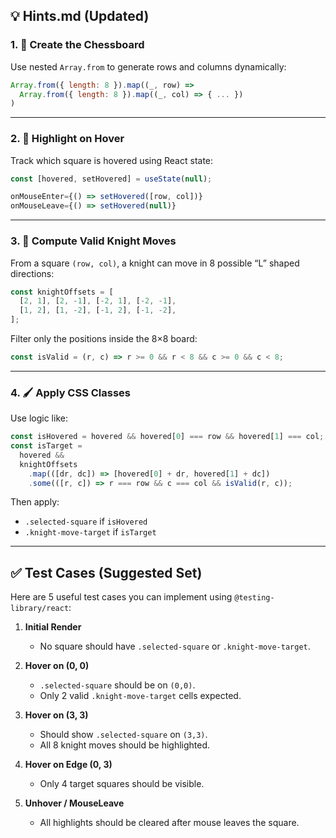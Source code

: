 ## 💡 Hints.md (Updated)

### 1. 🧱 Create the Chessboard

Use nested `Array.from` to generate rows and columns dynamically:

```js
Array.from({ length: 8 }).map((_, row) =>
  Array.from({ length: 8 }).map((_, col) => { ... })
)
```

---

### 2. 🎯 Highlight on Hover

Track which square is hovered using React state:

```js
const [hovered, setHovered] = useState(null);

onMouseEnter={() => setHovered([row, col])}
onMouseLeave={() => setHovered(null)}
```

---

### 3. 🧠 Compute Valid Knight Moves

From a square `(row, col)`, a knight can move in 8 possible “L” shaped directions:

```js
const knightOffsets = [
  [2, 1], [2, -1], [-2, 1], [-2, -1],
  [1, 2], [1, -2], [-1, 2], [-1, -2],
];
```

Filter only the positions inside the 8×8 board:

```js
const isValid = (r, c) => r >= 0 && r < 8 && c >= 0 && c < 8;
```

---

### 4. 🖌️ Apply CSS Classes

Use logic like:

```js
const isHovered = hovered && hovered[0] === row && hovered[1] === col;
const isTarget =
  hovered &&
  knightOffsets
    .map(([dr, dc]) => [hovered[0] + dr, hovered[1] + dc])
    .some(([r, c]) => r === row && c === col && isValid(r, c));
```

Then apply:

* `.selected-square` if `isHovered`
* `.knight-move-target` if `isTarget`

---

## ✅ Test Cases (Suggested Set)

Here are 5 useful test cases you can implement using `@testing-library/react`:

1. **Initial Render**

   * No square should have `.selected-square` or `.knight-move-target`.

2. **Hover on (0, 0)**

   * `.selected-square` should be on `(0,0)`.
   * Only 2 valid `.knight-move-target` cells expected.

3. **Hover on (3, 3)**

   * Should show `.selected-square` on `(3,3)`.
   * All 8 knight moves should be highlighted.

4. **Hover on Edge (0, 3)**

   * Only 4 target squares should be visible.

5. **Unhover / MouseLeave**

   * All highlights should be cleared after mouse leaves the square.
